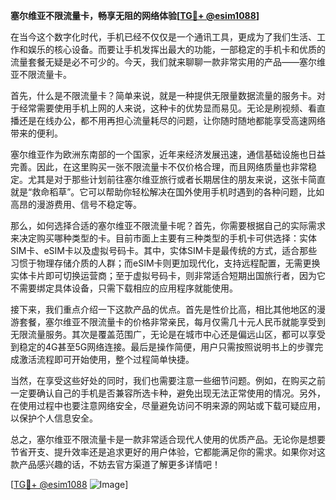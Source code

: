 **塞尔维亚不限流量卡，畅享无阻的网络体验[[TG💪+ @esim1088](https://t.me/s/esim1088)]**

在当今这个数字化时代，手机已经不仅仅是一个通讯工具，更成为了我们生活、工作和娱乐的核心设备。而要让手机发挥出最大的功能，一部稳定的手机卡和优质的流量套餐无疑是必不可少的。今天，我们就来聊聊一款非常实用的产品——塞尔维亚不限流量卡。

首先，什么是不限流量卡？简单来说，就是一种提供无限量数据流量的服务卡。对于经常需要使用手机上网的人来说，这种卡的优势显而易见。无论是刷视频、看直播还是在线办公，都不用再担心流量耗尽的问题，让你随时随地都能享受高速网络带来的便利。

塞尔维亚作为欧洲东南部的一个国家，近年来经济发展迅速，通信基础设施也日益完善。因此，在这里购买一张不限流量卡不仅价格合理，而且网络质量也非常稳定。尤其是对于那些计划前往塞尔维亚旅行或者长期居住的朋友来说，这张卡简直就是“救命稻草”。它可以帮助你轻松解决在国外使用手机时遇到的各种问题，比如高昂的漫游费用、信号不稳定等。

那么，如何选择合适的塞尔维亚不限流量卡呢？首先，你需要根据自己的实际需求来决定购买哪种类型的卡。目前市面上主要有三种类型的手机卡可供选择：实体SIM卡、eSIM卡以及虚拟号码卡。其中，实体SIM卡是最传统的方式，适合那些习惯于物理存储介质的人群；而eSIM卡则更加现代化，支持远程配置，无需更换实体卡片即可切换运营商；至于虚拟号码卡，则非常适合短期出国旅行者，因为它不需要绑定具体设备，只需下载相应的应用程序就能使用。

接下来，我们重点介绍一下这款产品的优点。首先是性价比高，相比其他地区的漫游套餐，塞尔维亚不限流量卡的价格非常亲民，每月仅需几十元人民币就能享受到无限流量服务。其次是覆盖范围广，无论是在城市中心还是偏远山区，都可以享受到稳定的4G甚至5G网络连接。最后是操作简便，用户只需按照说明书上的步骤完成激活流程即可开始使用，整个过程简单快捷。

当然，在享受这些好处的同时，我们也需要注意一些细节问题。例如，在购买之前一定要确认自己的手机是否兼容所选卡种，避免出现无法正常使用的情况。另外，在使用过程中也要注意网络安全，尽量避免访问不明来源的网站或下载可疑应用，以保护个人信息安全。

总之，塞尔维亚不限流量卡是一款非常适合现代人使用的优质产品。无论你是想要节省开支、提升效率还是追求更好的用户体验，它都能满足你的需求。如果你对这款产品感兴趣的话，不妨去官方渠道了解更多详情吧！

[[TG💪+ @esim1088](https://t.me/s/esim1088) ![Image](https://i.postimg.cc/4NQfJmqS/Snipaste-2025-05-13-00-14-12.png)]